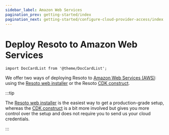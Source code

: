 ```yaml
---
sidebar_label: Amazon Web Services
pagination_prev: getting-started/index
pagination_next: getting-started/configure-cloud-provider-access/index
---
```


# Deploy Resoto to Amazon Web Services

```mdx-code-block
import DocCardList from '@theme/DocCardList';
```

We offer two ways of deploying Resoto to [Amazon Web Services (AWS)](https://aws.amazon.com): using the [Resoto web installer](./web-installer/index.md) or the Resoto [CDK construct](./cdk.md).

:::tip

The [Resoto web installer](./web-installer/index.md) is the easiest way to get a production-grade setup, whereas the [CDK construct](./cdk.md) is a bit more involved but gives you more control over the setup and does not require you to send us your cloud credentials.

:::

<DocCardList />
